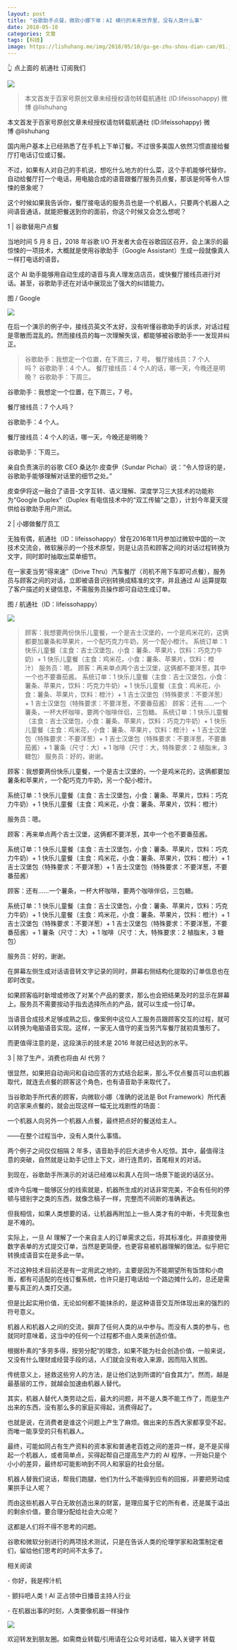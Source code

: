 ```yaml
---
layout: post
title: "谷歌助手点餐，微软小娜下单：AI 横行的未来世界里，没有人类什么事"
date: 2018-05-10
categories: 文章
tags: [科技]
image: https://lishuhang.me/img/2018/05/10/gu-ge-zhu-shou-dian-can/01.jpg
---
```


👆 点上面的 航通社 订阅我们

![](https://mmbiz.qpic.cn/mmbiz_jpg/AdRKyBVLoHI3yAWJnMUG1DYdweDcEmziaAIFogbNk77VNDQa2TYgibEG4mlU20fHibYkHvswF7gDqk55oibjicsdDtw/640?wx_fmt=jpeg)

> 本文首发于百家号原创文章未经授权请勿转载航通社 (ID:lifeissohappy) 微博 @lishuhang

本文首发于百家号原创文章未经授权请勿转载航通社 (ID:lifeissohappy) 微博 @lishuhang

国内用户基本上已经熟悉了在手机上下单订餐。不过很多美国人依然习惯直接给餐厅打电话订位或订餐。

不过，如果有人对自己的手机说，想吃什么地方的什么菜，这个手机能够代替你，自动给餐厅打一个电话，用电脑合成的语音跟餐厅服务员点餐，那该是何等令人惊悚的景象呢？

这个时候如果我告诉你，餐厅接电话的服务员也是一个机器人，只要两个机器人之间语音通话，就能把餐送到你的面前，你这个时候又会怎么想呢？

1 | 谷歌替用户点餐

当地时间 5 月 8 日，2018 年谷歌 I/O 开发者大会在谷歌园区召开，会上演示的最惊悚的一项技术，大概就是使用谷歌助手（Google Assistant）生成一段就像真人一样打电话的语音。

这个 AI 助手能够用自动生成的语音与真人理发店店员，或快餐厅接线员进行对话。甚至，谷歌助手还在对话中展现出了强大的纠错能力。

图 / Google

![](https://lishuhang.me/img/2018/05/10/gu-ge-zhu-shou-dian-can/01.jpg)

在后一个演示的例子中，接线员英文不太好，没有听懂谷歌助手的诉求，对话过程是零散而混乱的。然而接线员的每一次理解失误，都能够被谷歌助手一一发现并纠正。

> 谷歌助手：我想定一个位置，在下周三，7 号。 餐厅接线员：7 个人吗？ 谷歌助手：4 个人。 餐厅接线员：4 个人的话，哪一天，今晚还是明晚？ 谷歌助手：下周三。

谷歌助手：我想定一个位置，在下周三，7 号。

餐厅接线员：7 个人吗？

谷歌助手：4 个人。

餐厅接线员：4 个人的话，哪一天，今晚还是明晚？

谷歌助手：下周三。

亲自负责演示的谷歌 CEO 桑达尔·皮查伊（Sundar Pichai）说：“令人惊讶的是，谷歌助手能够理解对话里的细节之处。”

皮查伊将这一融合了语音-文字互转、语义理解、深度学习三大技术的功能称为“Google Duplex”（Duplex 有电信技术中的“双工传输”之意），计划今年夏天提供给谷歌助手用户测试。

2 | 小娜做餐厅员工

无独有偶，航通社（ID：lifeissohappy）曾在2016年11月参加过微软中国的一次技术交流会，微软展示的一个技术原型，则是让店员和顾客之间的对话过程转换为文字，同时即时抽取出菜单细节。

在一家麦当劳“得来速”（Drive Thru）汽车餐厅（司机不用下车即可点餐），服务员与顾客之间的对话，立即被语音识别转换成精准的文字，并且通过 AI 运算提取了客户描述的关键信息，不需服务员操作即可自动生成订单。

图 / 航通社（ID：lifeissohappy）

![](https://lishuhang.me/img/2018/05/10/gu-ge-zhu-shou-dian-can/02.jpg)

> 顾客：我想要两份快乐儿童餐，一个是吉士汉堡的，一个是鸡米花的，这俩都要加薯条和苹果片，一个配巧克力牛奶，另一个配小橙汁。 系统订单：1 快乐儿童餐（主食：吉士汉堡包，小食：薯条、苹果片，饮料：巧克力牛奶）+ 1 快乐儿童餐（主食：鸡米花，小食：薯条、苹果片，饮料：橙汁） 服务员：嗯。 顾客：再来单点两个吉士汉堡，这俩都不要洋葱，其中一个也不要番茄酱。 系统订单：1 快乐儿童餐（主食：吉士汉堡包，小食：薯条、苹果片，饮料：巧克力牛奶）+ 1 快乐儿童餐（主食：鸡米花，小食：薯条、苹果片，饮料：橙汁）+ 1 吉士汉堡包（特殊要求：不要洋葱）+ 1 吉士汉堡包（特殊要求：不要洋葱，不要番茄酱） 顾客：还有……一个薯条，一杯大杯咖啡，要两个咖啡伴侣，三包糖。 系统订单：1 快乐儿童餐（主食：吉士汉堡包，小食：薯条、苹果片，饮料：巧克力牛奶）+ 1 快乐儿童餐（主食：鸡米花，小食：薯条、苹果片，饮料：橙汁）+ 1 吉士汉堡包（特殊要求：不要洋葱）+ 1 吉士汉堡包（特殊要求：不要洋葱，不要番茄酱）+ 1 薯条（尺寸：大）+ 1 咖啡（尺寸：大，特殊要求：2 植脂末，3 糖包） 服务员：好的，谢谢。

顾客：我想要两份快乐儿童餐，一个是吉士汉堡的，一个是鸡米花的，这俩都要加薯条和苹果片，一个配巧克力牛奶，另一个配小橙汁。

系统订单：1 快乐儿童餐（主食：吉士汉堡包，小食：薯条、苹果片，饮料：巧克力牛奶）+ 1 快乐儿童餐（主食：鸡米花，小食：薯条、苹果片，饮料：橙汁）

服务员：嗯。

顾客：再来单点两个吉士汉堡，这俩都不要洋葱，其中一个也不要番茄酱。

系统订单：1 快乐儿童餐（主食：吉士汉堡包，小食：薯条、苹果片，饮料：巧克力牛奶）+ 1 快乐儿童餐（主食：鸡米花，小食：薯条、苹果片，饮料：橙汁）+ 1 吉士汉堡包（特殊要求：不要洋葱）+ 1 吉士汉堡包（特殊要求：不要洋葱，不要番茄酱）

顾客：还有……一个薯条，一杯大杯咖啡，要两个咖啡伴侣，三包糖。

系统订单：1 快乐儿童餐（主食：吉士汉堡包，小食：薯条、苹果片，饮料：巧克力牛奶）+ 1 快乐儿童餐（主食：鸡米花，小食：薯条、苹果片，饮料：橙汁）+ 1 吉士汉堡包（特殊要求：不要洋葱）+ 1 吉士汉堡包（特殊要求：不要洋葱，不要番茄酱）+ 1 薯条（尺寸：大）+ 1 咖啡（尺寸：大，特殊要求：2 植脂末，3 糖包）

服务员：好的，谢谢。

在屏幕左侧生成对话语音转文字记录的同时，屏幕右侧结构化提取的订单信息也在即时改变。

如果顾客临时新增或修改了对某个产品的要求，那么也会把结果及时的显示在屏幕上。服务员不需要按动手指去选择所点的产品，就可以生成一份订单。

当语音合成技术足够成熟之后，像案例中这位人工服务员跟顾客交互的过程，就可以转换为电脑语音实现。这样，一家无人值守的麦当劳汽车餐厅就初具雏形了。

而更值得注意的是，这段演示的技术是 2016 年就已经达到的水平。

3 | 除了生产，消费也将由 AI 代劳？

很显然，如果把自动询问和自动应答的方式结合起来，那么不仅点餐员可以由机器取代，就连去点餐的顾客这个角色，也有语音助手来取代了。

当谷歌助手所代表的顾客，向微软小娜（准确的说法是 Bot Framework）所代表的店家来点餐的，就会出现这样一幅无比戏剧性的场面：

一个机器人向另外一个机器人点餐，最终把点好的餐送给主人。

——在整个过程当中，没有人类什么事情。

两个例子之间仅仅相隔 2 年多，语音助手的巨大进步令人吃惊。其中，最值得注意的突破，自然就是让助手记住上下文，进行连贯的，首尾相关的对话。

到现在，谷歌助手所演示的对话已经难以和真人在同一场景下能说的话区分。

或许今后唯一能够区分的线索就是，机器所生成的对话非常完美，不会有任何的停顿与错别字之类的东西，就像念稿子一样，完整而不间断的准确表达。

但我相信，如果人类想要的话，让机器再附加上一些人类才有的中断，卡壳现象也是不难的。

实际上，一旦 AI 理解了一个来自主人的订单需求之后，将其标准化，并直接使用数字表单的方式提交订单，当然是更简便，也更容易被机器理解的做法。似乎把它转换成语音实在是多此一举。

不过这种技术目前还是有一定用武之地的，主要是因为不能期望所有饭馆和小商贩，都有可适配的在线订餐系统，也许只是打电话给一个路边摊什么的，总还是需要与真正的人类打交道。

但是比起实用价值，无论如何都不能抹杀的，是这种语音交互所体现出来的强烈的符号意义。

机器人和机器人之间的交流，摒弃了任何人类的从中参与。而没有人类的参与，也就同时意味着，这当中的任何一个过程都不由人类来创造价值。

根据朴素的“多劳多得，按劳分配”的理念，如果不能为社会创造价值，一般来说，又没有什么理财或经营手段的话，人们就会没有收入来源，因而陷入贫困。

传统意义上，拯救这些穷人的方法，是让他们达到所谓的“自食其力”。然而，越是最基层的工作，就越会加速由机器人替代。

其实，机器人替代人类劳动之后，最大的问题，并不是人类不能工作了，而是生产出来的东西，没有那么多的家庭买得起，消费得起了。

也就是说，在消费者是谁这个问题上产生了麻烦。做出来的东西大家都享受不起，而唯一能享受的只有机器人。

最终，可能如同占有生产资料的资本家和普通老百姓之间的差异一样，是不是买得起一个机器人，或者简单点，买得起帮自己提高生产力的 AI 程序，一开始只是个小小的差异，最终却可能影响到不同人和家庭的社会分层。

机器人替我们说话，帮我们跑腿，他们为什么不能得到应有的回报，非要把劳动成果拱手让人呢？

而由这些机器人平白无故创造出来的财富，是理应属于它的所有者，还是属于溢出的剩余价值，要合理分配给社会大众呢？

这都是人们将不得不思考的问题。

谷歌和微软分别进行的两项技术测试，只是在告诉人类的伦理学家和政策制定者们，留给他们思考的时间不太多了。

相关阅读

- 你好，我是榨汁机

- 颤抖吧人类！AI 正占领中日播音主持人行业

- 在机器出事的时刻，人类要像机器一样操作

![](https://lishuhang.me/img/2018/05/10/gu-ge-zhu-shou-dian-can/03.png)

欢迎转发到朋友圈。如需商业转载/引用请在公众号对话框，输入关键字 转载